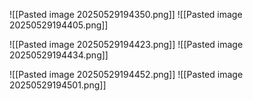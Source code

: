![[Pasted image 20250529194350.png]]
![[Pasted image 20250529194405.png]]

![[Pasted image 20250529194423.png]]
![[Pasted image 20250529194434.png]]

![[Pasted image 20250529194452.png]]
![[Pasted image 20250529194501.png]]
